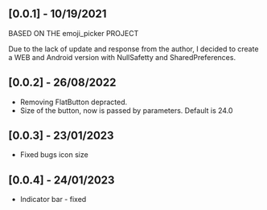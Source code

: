## [0.0.1] - 10/19/2021

BASED ON THE emoji_picker PROJECT

Due to the lack of update and response from the author, I decided to create a
WEB and Android version with NullSafetty and SharedPreferences.

## [0.0.2] - 26/08/2022

- Removing FlatButton depracted.
- Size of the button, now is passed by parameters. Default is 24.0

## [0.0.3] - 23/01/2023

- Fixed bugs icon size

## [0.0.4] - 24/01/2023

- Indicator bar - fixed